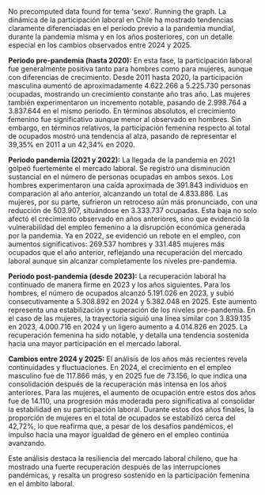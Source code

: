 No precomputed data found for tema 'sexo'. Running the graph.
La dinámica de la participación laboral en Chile ha mostrado tendencias claramente diferenciadas en el período previo a la pandemia mundial, durante la pandemia misma y en los años posteriores, con un detalle especial en los cambios observados entre 2024 y 2025.

**Periodo pre-pandemia (hasta 2020):** En esta fase, la participación laboral fue generalmente positiva tanto para hombres como para mujeres, aunque con diferencias de crecimiento. Desde 2011 hasta 2020, la participación masculina aumentó de aproximadamente 4.622.266 a 5.225.730 personas ocupadas, mostrando un crecimiento constante año tras año. Las mujeres también experimentaron un incremento notable, pasando de 2.998.764 a 3.837.644 en el mismo período. En términos absolutos, el crecimiento femenino fue significativo aunque menor al observado en hombres. Sin embargo, en términos relativos, la participación femenina respecto al total de ocupados mostró una tendencia al alza, pasando de representar el 39,35% en 2011 a un 42,34% en 2020.

**Periodo pandemia (2021 y 2022):** La llegada de la pandemia en 2021 golpeó fuertemente el mercado laboral. Se registró una disminución sustancial en el número de personas ocupadas en ambos sexos. Los hombres experimentaron una caída aproximada de 391.843 individuos en comparación al año anterior, alcanzando un total de 4.833.886. Las mujeres, por su parte, sufrieron un retroceso aún más pronunciado, con una reducción de 503.907, situándose en 3.333.737 ocupadas. Esta baja no solo afectó el crecimiento observado en años anteriores, sino que evidenció la vulnerabilidad del empleo femenino a la disrupción económica generada por la pandemia. Ya en 2022, se evidenció un rebote en el empleo, con aumentos significativos: 269.537 hombres y 331.485 mujeres más ocupados que el año anterior, reflejando una recuperación del mercado laboral aunque sin alcanzar completamente los niveles pre-pandemia.

**Periodo post-pandemia (desde 2023):** La recuperación laboral ha continuado de manera firme en 2023 y los años siguientes. Para los hombres, el número de ocupados alcanzó 5.191.026 en 2023, y subió consecutivamente a 5.308.892 en 2024 y 5.382.048 en 2025. Este aumento representa una estabilización y superación de los niveles pre-pandemia. En el caso de las mujeres, la trayectoria siguió una línea similar con 3.839.135 en 2023, 4.000.716 en 2024 y un ligero aumento a 4.014.826 en 2025. La recuperación femenina ha sido notable, y detalla una tendencia sostenida hacia una mayor participación en el mercado laboral.

**Cambios entre 2024 y 2025:** El análisis de los años más recientes revela continuidades y fluctuaciones. En 2024, el crecimiento en el empleo masculino fue de 117.866 más, y en 2025 fue de 73.156, lo que indica una consolidación después de la recuperación más intensa en los años anteriores. Para las mujeres, el aumento de ocupación entre estos dos años fue de 14.110, una progresión más moderada pero significativa al consolidar la estabilidad en su participación laboral. Durante estos dos años finales, la proporción de mujeres en el total de ocupados se estabilizó cerca del 42,72%, lo que reafirma que, a pesar de los desafíos pandémicos, el impulso hacia una mayor igualdad de género en el empleo continúa avanzando.

Este análisis destaca la resiliencia del mercado laboral chileno, que ha mostrado una fuerte recuperación después de las interrupciones pandémicas, y resalta un progreso sostenido en la participación femenina en el ámbito laboral.
